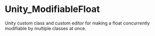 # Unity_ModifiableFloat
Unity custom class and custom editor for making a float concurrently modifiable by multiple classes at once.
